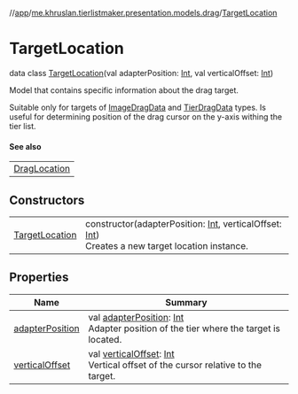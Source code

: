 //[app](../../../index.md)/[me.khruslan.tierlistmaker.presentation.models.drag](../index.md)/[TargetLocation](index.md)

# TargetLocation

data class [TargetLocation](index.md)(val adapterPosition: [Int](https://kotlinlang.org/api/latest/jvm/stdlib/kotlin/-int/index.html), val verticalOffset: [Int](https://kotlinlang.org/api/latest/jvm/stdlib/kotlin/-int/index.html))

Model that contains specific information about the drag target.

Suitable only for targets of [ImageDragData](../../me.khruslan.tierlistmaker.data.models.drag/-image-drag-data/index.md) and [TierDragData](../../me.khruslan.tierlistmaker.data.models.drag/-tier-drag-data/index.md) types. Is useful for determining position of the drag cursor on the y-axis withing the tier list.

#### See also

| |
|---|
| [DragLocation](../-drag-location/index.md) |

## Constructors

| | |
|---|---|
| [TargetLocation](-target-location.md) | constructor(adapterPosition: [Int](https://kotlinlang.org/api/latest/jvm/stdlib/kotlin/-int/index.html), verticalOffset: [Int](https://kotlinlang.org/api/latest/jvm/stdlib/kotlin/-int/index.html))<br>Creates a new target location instance. |

## Properties

| Name | Summary |
|---|---|
| [adapterPosition](adapter-position.md) | val [adapterPosition](adapter-position.md): [Int](https://kotlinlang.org/api/latest/jvm/stdlib/kotlin/-int/index.html)<br>Adapter position of the tier where the target is located. |
| [verticalOffset](vertical-offset.md) | val [verticalOffset](vertical-offset.md): [Int](https://kotlinlang.org/api/latest/jvm/stdlib/kotlin/-int/index.html)<br>Vertical offset of the cursor relative to the target. |
